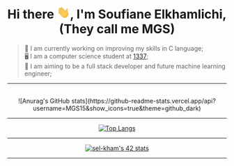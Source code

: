 <h1 align="center">Hi there <img src="images/hey.gif" width="30px">, I'm Soufiane Elkhamlichi, (They call me MGS)</h1>

>  💪 I am currently working on improving my skills in C language; \
>  🖥️ I am a computer science student at [1337](https://www.1337.ma); \
>  🎯 I am aiming to be a full stack developer and future machine learning engineer;

---------------

<br>

 <center>
 
<div align="center">
 ![Anurag's GitHub stats](https://github-readme-stats.vercel.app/api?username=MGS15&show_icons=true&theme=github_dark)
</div>
 
 </center>
 
---------------

<center>
 
 [![Top Langs](https://github-readme-stats.vercel.app/api/top-langs/?username=MGS15&layout=compact&theme=github_dark)](https://github.com/anuraghazra/github-readme-stats)
 
 </center>

---------------

<center>
 
 [![sel-kham's 42 stats](https://badge.mediaplus.ma/binary/sel-kham)](https://github.com/oakoudad/badge42)
 
 </center>

---------------
